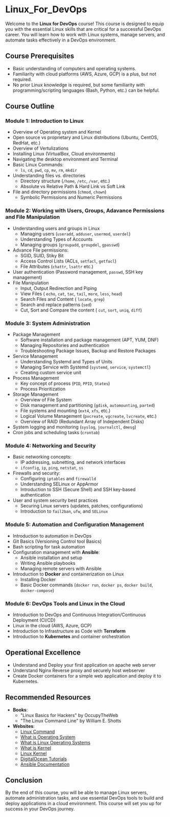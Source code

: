 # Linux_For_DevOps

Welcome to the **Linux for DevOps** course! This course is designed to equip you with the essential Linux skills that are critical for a successful DevOps career. You will learn how to work with Linux systems, manage servers, and automate tasks effectively in a DevOps environment.

## Course Prerequisites
- Basic understanding of computers and operating systems.
- Familiarity with cloud platforms (AWS, Azure, GCP) is a plus, but not required.
- No prior Linux knowledge is required, but some familiarity with programming/scripting languages (Bash, Python, etc.) can be helpful.

## Course Outline

### Module 1: Introduction to Linux
- Overview of Operating system and Kernel
- Open source vs proprietary and Linux distributions (Ubuntu, CentOS, RedHat, etc.)
- Overview of Vertulizations
- Installing Linux (VirtualBox, Cloud environments)
- Navigating the desktop environment and Terminal
- Basic Linux Commands:
  - `ls`, `cd`, `pwd`, `cp`, `mv`, `rm`, `mkdir`
- Understanding files vs. directories
  - Directory structure (`/home`, `/etc`, `/var`, etc.)
  - Absolute vs Relative Path & Hard Link vs Soft Link
- File and directory permissions (`chmod`, `chown`)
  - Symbolic Permissions and Numeric Permissions
    
### Module 2: Working with Users, Groups, Adavance Permissions and File Manipulation
- Understanding users and groups in Linux
  - Managing users (`useradd`, `adduser`, `usermod`, `userdel`)
  - Understanding Types of Accounts
  - Managing groups (`groupadd`, `groupdel`, `gpasswd`)
- Advance File permissions:
  - SGID, SUID, Stiky Bit
  - Access Control Lists (ACLs, `setfacl`, `getfacl`)
  -  File Attributes (`chattr`, `lsattr` etc.)
- User authentication (Password management, `passwd`, SSH key management)
- File Manipulation
  - Input, Output Redirection and Piping
  - View Files ( `echo`, `cat`, `tac`, `tail`, `more`, `less`, `head`)
  - Search Files and Content ( `locate`, `grep`)
  - Search and replace patterns (`sed`)
  - Cut, Sort and Compare the content ( `cut`, `sort`, `uniq`, `diff`) 

### Module 3: System Administration
- Package Management
  - Software installation and package management (APT, YUM, DNF)
  - Managing Repositories and authentication
  - Troubleshooting Package Issues, Backup and Restore Packages
- Service Management
  - Understanding Systemd and Types of Units
  - Managing Service with Systemd (`systemd`, `service`, `systemctl`)
  - Creating custom service unit
- Process Management
  - Key concept of process (`PID`, `PPID`, `States`)
  - Process Prioritization
- Storage Management
  - Overview of File System
  - Disk management and partitioning (`gdisk`, `automounting`, `parted`)
  - File systems and mounting (`ext4`, `xfs`, etc.)
  - Logical Volume Management (`pvcreate`, `vgcreate`, `lvcreate`, etc.)
  - Overview of RAID (Redundant Array of Independent Disks)
- System logging and monitoring (`syslog`, `journalctl`, `dmesg`)
- Cron jobs and scheduling tasks (`crontab`)

### Module 4: Networking and Security
- Basic networking concepts:
  - IP addressing, subnetting, and network interfaces
  - `ifconfig`, `ip`, `ping`, `netstat`, `ss`
- Firewalls and security:
  - Configuring `iptables` and `firewalld`
  - Understanding SELinux or AppArmor
  - Introduction to SSH (Secure Shell) and SSH key-based authentication
- User and system security best practices
  - Securing Linux servers (updates, patches, configurations)
  - Introduction to `fail2ban`, `ufw`, and `SELinux`

### Module 5: Automation and Configuration Management
- Introduction to automation in DevOps
- Git Basics (Versioning Control tool Basics)
- Bash scripting for task automation
- Configuration management with **Ansible**:
  - Ansible installation and setup
  - Writing Ansible playbooks
  - Managing remote servers with Ansible
- Introduction to **Docker** and containerization on Linux
  - Installing Docker
  - Basic Docker commands (`docker run`, `docker ps`, `docker build`, `docker-compose`)

### Module 6: DevOps Tools and Linux in the Cloud
- Introduction to DevOps and Continuous Integration/Continuous Deployment (CI/CD)
- Linux in the cloud (AWS, Azure, GCP)
- Introduction to Infrastructure as Code with **Terraform**
- Introduction to **Kubernetes** and container orchestration
 
## Operational Excellence
- Understand and Deploy your first application on apache web server
- Understand Nginx Reverse proxy and securely host webserver
- Create Docker containers for a simple web application and deploy it to Kubernetes.

## Recommended Resources
- **Books**: 
  - "Linux Basics for Hackers" by OccupyTheWeb
  - "The Linux Command Line" by William E. Shotts
- **Websites**:
  - [Linux Command](https://linuxcommand.org/)
  - [What is Operating System](https://en.wikipedia.org/wiki/Operating_system)
  - [What is Linux Operating Systems](https://en.wikipedia.org/wiki/Linux)
  - [What is Kernel](https://en.wikipedia.org/wiki/Kernel_(operating_system))
  - [Linux Kernel](https://en.wikipedia.org/wiki/Linux_kernel)
  - [DigitalOcean Tutorials](https://www.digitalocean.com/community/tutorials)
  - [Ansible Documentation](https://docs.ansible.com/)

## Conclusion
By the end of this course, you will be able to manage Linux servers, automate administration tasks, and use essential DevOps tools to build and deploy applications in a cloud environment. This course will set you up for success in your DevOps journey.

